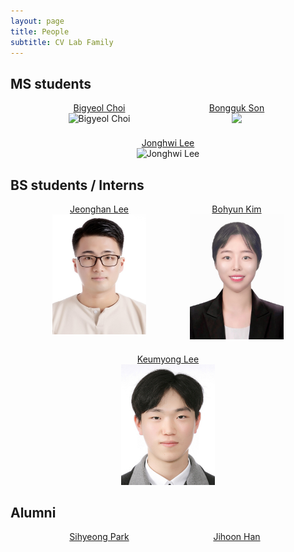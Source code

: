 ```yaml
---
layout: page
title: People
subtitle: CV Lab Family
---
```


## MS students

<div style="display: flex; flex-wrap: wrap; gap: 20px; justify-content: center;">
    <div style="text-align: center; width: 200px;">
        <a href="https://github.com/DailyVy">Bigyeol Choi</a><br>
        <img src="https://raw.githubusercontent.com/pnu-computer-vision-lab/pnu-computer-vision-lab.github.io/master/img/" alt="Bigyeol Choi" width="150">
    </div>
    <div style="text-align: center; width: 200px;">
        <a href="https://github.com/zespy5">Bongguk Son</a><br>
        <img src="https://raw.githubusercontent.com/pnu-computer-vision-lab/pnu-computer-vision-lab.github.io/master/img/ alt="Bongguk Son" width="150">
    </div>
    <div style="text-align: center; width: 200px;">
        <a href="https://github.com/gndldl">Jonghwi Lee</a><br>
        <!-- 이미지를 추가하려면 여기 이미지 링크를 넣으세요 -->
        <img src="이미지_URL" alt="Jonghwi Lee" width="150">
    </div>
</div>

## BS students / Interns

<div style="display: flex; flex-wrap: wrap; gap: 20px; justify-content: center;">
    <div style="text-align: center; width: 200px;">
        <a href="https://github.com/Decide02">Jeonghan Lee</a><br>
        <img src="https://raw.githubusercontent.com/pnu-computer-vision-lab/pnu-computer-vision-lab.github.io/master/img/jhlee 2.jpg" alt="Jeonghan Lee" width="150">
    </div>
    <div style="text-align: center; width: 200px;">
        <a href="https://github.com/boyamie">Bohyun Kim</a><br>
        <img src="https://raw.githubusercontent.com/pnu-computer-vision-lab/pnu-computer-vision-lab.github.io/master/img/bhkim.jpeg" alt="Bohyun Kim" width="150">
    </div>
        <div style="text-align: center; width: 200px;">
        <a href="https://github.com/1003lky">Keumyong Lee</a><br>
        <img src="https://raw.githubusercontent.com/pnu-computer-vision-lab/pnu-computer-vision-lab.github.io/master/img/lkky.jpg" alt="Keumyong Lee" width="150">
    </div>
</div>

## Alumni

<div style="display: flex; flex-wrap: wrap; gap: 20px; justify-content: center;">
    <div style="text-align: center; width: 200px;">
        <a href="https://kr.linkedin.com/in/%EC%8B%9C%ED%98%95-%EB%B0%95-370207272?trk=public_profile_browsemap-profile">Sihyeong Park</a>
    </div>
    <div style="text-align: center; width: 200px;">
        <a href="https://github.com/skeral">Jihoon Han</a>
    </div>
</div>
